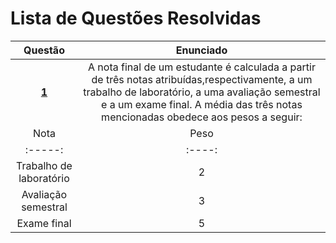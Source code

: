 #   Lista de Questões Resolvidas
Questão | Enunciado
:------:| :----------:
[**1**](https://github.com/isadorabraide/DisciplinaPOO2023.2/blob/main/Lista02/Cap04/QuestoesResolvidas/Q01R/src/br/edu/principal/Principal.java) | A nota final de um estudante é calculada a partir de três notas atribuídas,respectivamente, a um trabalho de laboratório, a uma avaliação semestral e a um exame final. A média das três notas mencionadas obedece aos pesos a seguir:
 Nota|Peso|
:-----:|:----:
 Trabalho de laboratório | 2 |
 Avaliação semestral| 3|
 Exame final|5|
